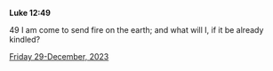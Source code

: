 **Luke 12:49**

49 I am come to send fire on the earth; and what will I, if it be already kindled?

[Friday 29-December, 2023](https://getbible.life/kjv/Luke/12/49)
